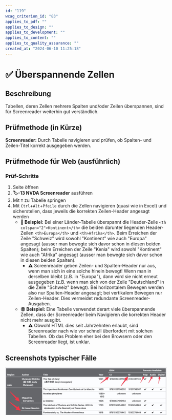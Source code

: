 ```yaml
---
id: "119"
wcag_criterion_id: "83"
applies_to_pdf: ""
applies_to_design: ""
applies_to_development: ""
applies_to_content: ""
applies_to_quality_assurance: ""
created_at: "2024-06-10 11:25:18"
---
```


# ✅ Überspannende Zellen

## Beschreibung

Tabellen, deren Zellen mehrere Spalten und/oder Zeilen überspannen, sind für Screenreader weiterhin gut verständlich.

## Prüfmethode (in Kürze)

**Screenreader:** Durch Tabelle navigieren und prüfen, ob Spalten- und Zeilen-Titel korrekt ausgegeben werden.

## Prüfmethode für Web (ausführlich)

### Prüf-Schritte

1. Seite öffnen
1. **🏷️-13 NVDA Screenreader** ausführen
1. Mit `T` zu Tabelle springen
1. Mit `Ctrl`+`Alt`+`Pfeile` durch die Zellen navigieren (quasi wie in Excel) und sicherstellen, dass jeweils die korrekten Zeilen-Header angesagt werden
    - **🙂 Beispiel:** Bei einer Länder-Tabelle überspannt die Header-Zeile `<th colspan="2">Kontinent</th>` die beiden darunter liegenden Header-Zeilen `<th>Europa</th>` und `<th>Afrika</th>`. Beim Erreichen der Zeile "Schweiz" wird sowohl "Kontinent" wie auch "Europa" angesagt (ausser man bewegte sich davor schon in diesen beiden Spalten); beim Erreichen der Zeile "Kenia" wird sowohl "Kontinent" wie auch "Afrika" angesagt (ausser man bewegte sich davor schon in diesen beiden Spalten).
        - ⚠️ Screenreader geben Zeilen- und Spalten-Header nur aus, wenn man sich in eine solche hinein bewegt! Wenn man in derselben bleibt (z.B. in "Europa"), dann wird sie nicht erneut ausgegeben (z.B. wenn man sich von der Zeile "Deutschland" in die Zeile "Schweiz" bewegt). Bei horizontalem Bewegen werden also nur Spalten-Header angesagt; bei vertikalem Bewegen nur Zeilen-Header. Dies vermeidet redundante Screenreader-Ausgaben.
    - **😡 Beispiel:** Eine Tabelle verwendet derart viele überspannende Zellen, dass der Screenreader beim Navigieren die korrekten Header nicht mehr ausgibt.
        - ⚠️ Obwohl HTML dies seit Jahrzehnten erlaubt, sind Screenreader nach wie vor schnell überfordert mit solchen Tabellen. Ob das Problem eher bei den Browsern oder den Screenreader liegt, ist unklar.

## Screenshots typischer Fälle

![Komplese Tabelle mit colspan und rowspan](images/komplese-tabelle-mit-colspan-und-rowspan.png)